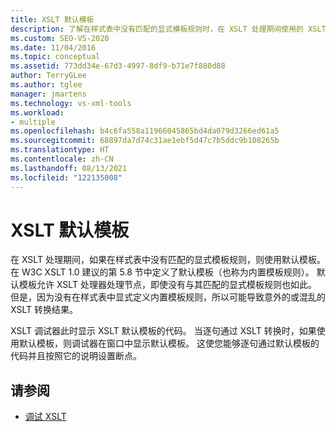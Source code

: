 ```yaml
---
title: XSLT 默认模板
description: 了解在样式表中没有匹配的显式模板规则时，在 XSLT 处理期间使用的 XSLT 默认模板。
ms.custom: SEO-VS-2020
ms.date: 11/04/2016
ms.topic: conceptual
ms.assetid: 773dd34e-67d3-4997-8df9-b71e7f880d88
author: TerryGLee
ms.author: tglee
manager: jmartens
ms.technology: vs-xml-tools
ms.workload:
- multiple
ms.openlocfilehash: b4c6fa558a11966045865bd4da079d3266ed61a5
ms.sourcegitcommit: 68897da7d74c31ae1ebf5d47c7b5ddc9b108265b
ms.translationtype: HT
ms.contentlocale: zh-CN
ms.lasthandoff: 08/13/2021
ms.locfileid: "122135008"
---
```

# <a name="xslt-default-templates"></a>XSLT 默认模板

在 XSLT 处理期间，如果在样式表中没有匹配的显式模板规则，则使用默认模板。 在 W3C XSLT 1.0 建议的第 5.8 节中定义了默认模板（也称为内置模板规则）。 默认模板允许 XSLT 处理器处理节点，即使没有与其匹配的显式模板规则也如此。 但是，因为没有在样式表中显式定义内置模板规则，所以可能导致意外的或混乱的 XSLT 转换结果。

XSLT 调试器此时显示 XSLT 默认模板的代码。 当逐句通过 XSLT 转换时，如果使用默认模板，则调试器在窗口中显示默认模板。 这使您能够逐句通过默认模板的代码并且按照它的说明设置断点。

## <a name="see-also"></a>请参阅

- [调试 XSLT](../xml-tools/debugging-xslt.md)
